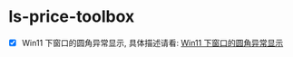 # ls-price-toolbox

- [x] Win11 下窗口的圆角异常显示, 具体描述请看: [Win11 下窗口的圆角异常显示](https://www.reddit.com/r/Windows11/comments/1hfn4sw/rounded_corners_do_not_show_properly_under_some/?tl=zh-hans)
